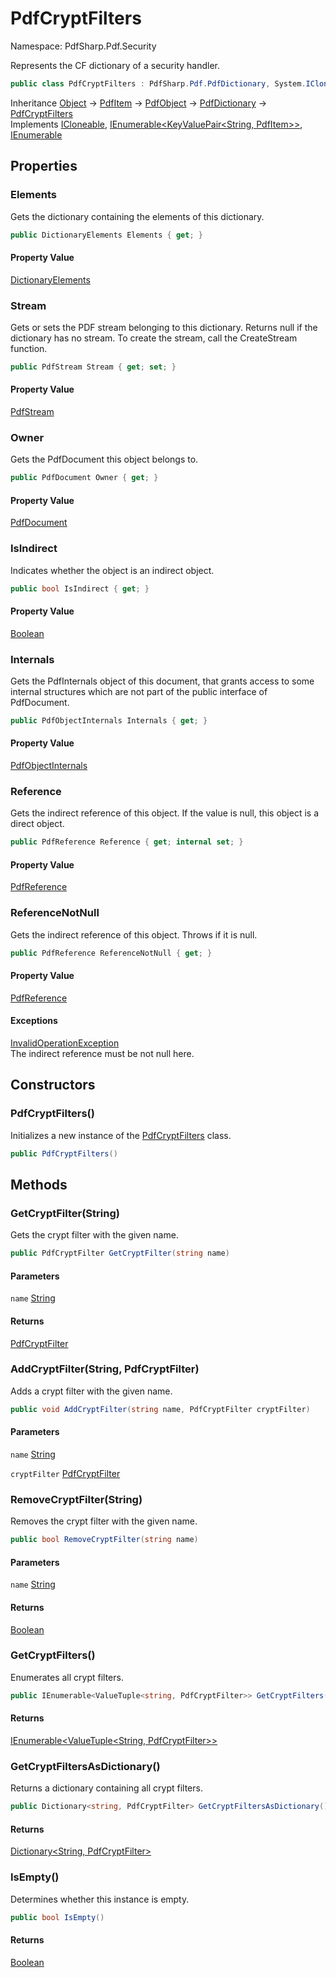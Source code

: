 # PdfCryptFilters

Namespace: PdfSharp.Pdf.Security

Represents the CF dictionary of a security handler.

```csharp
public class PdfCryptFilters : PdfSharp.Pdf.PdfDictionary, System.ICloneable, System.Collections.Generic.IEnumerable`1[[System.Collections.Generic.KeyValuePair`2[[System.String, System.Private.CoreLib, Version=6.0.0.0, Culture=neutral, PublicKeyToken=7cec85d7bea7798e],[PdfSharp.Pdf.PdfItem, PdfSharp, Version=0.1.3.0, Culture=neutral, PublicKeyToken=null]], System.Private.CoreLib, Version=6.0.0.0, Culture=neutral, PublicKeyToken=7cec85d7bea7798e]], System.Collections.IEnumerable
```

Inheritance [Object](https://docs.microsoft.com/en-us/dotnet/api/system.object) → [PdfItem](./pdfsharp.pdf.pdfitem) → [PdfObject](./pdfsharp.pdf.pdfobject) → [PdfDictionary](./pdfsharp.pdf.pdfdictionary) → [PdfCryptFilters](./pdfsharp.pdf.security.pdfcryptfilters)<br>
Implements [ICloneable](https://docs.microsoft.com/en-us/dotnet/api/system.icloneable), [IEnumerable&lt;KeyValuePair&lt;String, PdfItem&gt;&gt;](https://docs.microsoft.com/en-us/dotnet/api/system.collections.generic.ienumerable-1), [IEnumerable](https://docs.microsoft.com/en-us/dotnet/api/system.collections.ienumerable)

## Properties

### **Elements**

Gets the dictionary containing the elements of this dictionary.

```csharp
public DictionaryElements Elements { get; }
```

#### Property Value

[DictionaryElements](./pdfsharp.pdf.pdfdictionary.dictionaryelements)<br>

### **Stream**

Gets or sets the PDF stream belonging to this dictionary. Returns null if the dictionary has
 no stream. To create the stream, call the CreateStream function.

```csharp
public PdfStream Stream { get; set; }
```

#### Property Value

[PdfStream](./pdfsharp.pdf.pdfdictionary.pdfstream)<br>

### **Owner**

Gets the PdfDocument this object belongs to.

```csharp
public PdfDocument Owner { get; }
```

#### Property Value

[PdfDocument](./pdfsharp.pdf.pdfdocument)<br>

### **IsIndirect**

Indicates whether the object is an indirect object.

```csharp
public bool IsIndirect { get; }
```

#### Property Value

[Boolean](https://docs.microsoft.com/en-us/dotnet/api/system.boolean)<br>

### **Internals**

Gets the PdfInternals object of this document, that grants access to some internal structures
 which are not part of the public interface of PdfDocument.

```csharp
public PdfObjectInternals Internals { get; }
```

#### Property Value

[PdfObjectInternals](./pdfsharp.pdf.advanced.pdfobjectinternals)<br>

### **Reference**

Gets the indirect reference of this object. If the value is null, this object is a direct object.

```csharp
public PdfReference Reference { get; internal set; }
```

#### Property Value

[PdfReference](./pdfsharp.pdf.advanced.pdfreference)<br>

### **ReferenceNotNull**

Gets the indirect reference of this object. Throws if it is null.

```csharp
public PdfReference ReferenceNotNull { get; }
```

#### Property Value

[PdfReference](./pdfsharp.pdf.advanced.pdfreference)<br>

#### Exceptions

[InvalidOperationException](https://docs.microsoft.com/en-us/dotnet/api/system.invalidoperationexception)<br>
The indirect reference must be not null here.

## Constructors

### **PdfCryptFilters()**

Initializes a new instance of the [PdfCryptFilters](./pdfsharp.pdf.security.pdfcryptfilters) class.

```csharp
public PdfCryptFilters()
```

## Methods

### **GetCryptFilter(String)**

Gets the crypt filter with the given name.

```csharp
public PdfCryptFilter GetCryptFilter(string name)
```

#### Parameters

`name` [String](https://docs.microsoft.com/en-us/dotnet/api/system.string)<br>

#### Returns

[PdfCryptFilter](./pdfsharp.pdf.security.pdfcryptfilter)<br>

### **AddCryptFilter(String, PdfCryptFilter)**

Adds a crypt filter with the given name.

```csharp
public void AddCryptFilter(string name, PdfCryptFilter cryptFilter)
```

#### Parameters

`name` [String](https://docs.microsoft.com/en-us/dotnet/api/system.string)<br>

`cryptFilter` [PdfCryptFilter](./pdfsharp.pdf.security.pdfcryptfilter)<br>

### **RemoveCryptFilter(String)**

Removes the crypt filter with the given name.

```csharp
public bool RemoveCryptFilter(string name)
```

#### Parameters

`name` [String](https://docs.microsoft.com/en-us/dotnet/api/system.string)<br>

#### Returns

[Boolean](https://docs.microsoft.com/en-us/dotnet/api/system.boolean)<br>

### **GetCryptFilters()**

Enumerates all crypt filters.

```csharp
public IEnumerable<ValueTuple<string, PdfCryptFilter>> GetCryptFilters()
```

#### Returns

[IEnumerable&lt;ValueTuple&lt;String, PdfCryptFilter&gt;&gt;](https://docs.microsoft.com/en-us/dotnet/api/system.collections.generic.ienumerable-1)<br>

### **GetCryptFiltersAsDictionary()**

Returns a dictionary containing all crypt filters.

```csharp
public Dictionary<string, PdfCryptFilter> GetCryptFiltersAsDictionary()
```

#### Returns

[Dictionary&lt;String, PdfCryptFilter&gt;](https://docs.microsoft.com/en-us/dotnet/api/system.collections.generic.dictionary-2)<br>

### **IsEmpty()**

Determines whether this instance is empty.

```csharp
public bool IsEmpty()
```

#### Returns

[Boolean](https://docs.microsoft.com/en-us/dotnet/api/system.boolean)<br>
